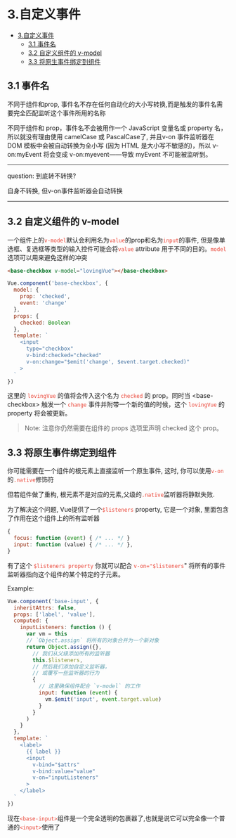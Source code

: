 # 3.自定义事件

- [3.自定义事件](#3自定义事件)
  - [3.1 事件名](#31-事件名)
  - [3.2 自定义组件的 v-model](#32-自定义组件的-v-model)
  - [3.3 将原生事件绑定到组件](#33-将原生事件绑定到组件)

## 3.1 事件名

不同于组件和prop, 事件名不存在任何自动化的大小写转换,而是触发的事件名需要完全匹配监听这个事件所用的名称

不同于组件和 prop，事件名不会被用作一个 JavaScript 变量名或 property 名，所以就没有理由使用 camelCase 或 PascalCase了, 并且v-on 事件监听器在 DOM 模板中会被自动转换为全小写 (因为 HTML 是大小写不敏感的)，所以 v-on:myEvent 将会变成 v-on:myevent——导致 myEvent 不可能被监听到。

---
question:
到底转不转换?

自身不转换, 但v-on事件监听器会自动转换

---

## 3.2 自定义组件的 v-model

一个组件上的<code style="color:#ea4335">v-model</code>默认会利用名为<code style="color:#ea4335">value</code>的prop和名为<code style="color:#ea4335">input</code>的事件, 但是像单选框、复选框等类型的输入控件可能会将<code style="color:#ea4335">value</code> attribute 用于不同的目的。<code style="color:#ea4335">model</code>选项可以用来避免这样的冲突

```html
<base-checkbox v-model="lovingVue"></base-checkbox>
```

```js
Vue.component('base-checkbox', {
  model: {
    prop: 'checked',
    event: 'change'
  },
  props: {
    checked: Boolean
  },
  template: `
    <input
      type="checkbox"
      v-bind:checked="checked"
      v-on:change="$emit('change', $event.target.checked)"
    >
  `
})
```

这里的 <code style="color:#ea4335">lovingVue</code> 的值将会传入这个名为 <code style="color:#ea4335">checked</code> 的 prop。同时当 \<base-checkbox> 触发一个 <code style="color:#ea4335">change</code> 事件并附带一个新的值的时候，这个 <code style="color:#ea4335">lovingVue</code> 的 property 将会被更新。

>Note: 注意你仍然需要在组件的 props 选项里声明 checked 这个 prop。

## 3.3 将原生事件绑定到组件

你可能需要在一个组件的根元素上直接监听一个原生事件, 这时, 你可以使用<code style="color:#ea4335">v-on</code>的<code style="color:#ea4335">.native</code>修饰符

但若组件做了重构, 根元素不是对应的元素,父级的<code style="color:#ea4335">.native</code>监听器将静默失败.

为了解决这个问题, Vue提供了一个<code style="color:#ea4335">$listeners</code> property, 它是一个对象, 里面包含了作用在这个组件上的所有监听器

```js
{
  focus: function (event) { /* ... */ }
  input: function (value) { /* ... */ },
}
```

有了这个 <code style="color:#ea4335">$listeners property</code> 你就可以配合 <code style="color:#ea4335">v-on="\$listeners</code>" 将所有的事件监听器指向这个组件的某个特定的子元素。

Example:

```js
Vue.component('base-input', {
  inheritAttrs: false,
  props: ['label', 'value'],
  computed: {
    inputListeners: function () {
      var vm = this
      // `Object.assign` 将所有的对象合并为一个新对象
      return Object.assign({},
        // 我们从父级添加所有的监听器
        this.$listeners,
        // 然后我们添加自定义监听器，
        // 或覆写一些监听器的行为
        {
          // 这里确保组件配合 `v-model` 的工作
          input: function (event) {
            vm.$emit('input', event.target.value)
          }
        }
      )
    }
  },
  template: `
    <label>
      {{ label }}
      <input
        v-bind="$attrs"
        v-bind:value="value"
        v-on="inputListeners"
      >
    </label>
  `
})
```

现在<code style="color:#ea4335">\<base-input></code>组件是一个完全透明的包裹器了,也就是说它可以完全像一个普通的<code style="color:#ea4335">\<input></code>使用了
